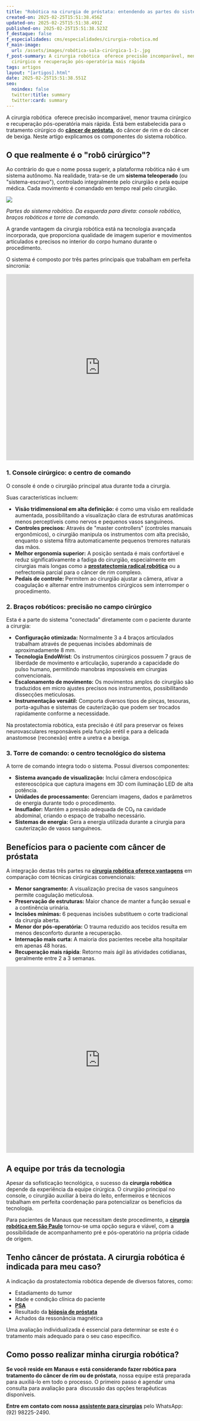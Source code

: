 ```yaml
---
title: "Robótica na cirurgia de próstata: entendendo as partes do sistema cirúrgico"
created-on: 2025-02-25T15:51:38.456Z
updated-on: 2025-02-25T15:51:38.491Z
published-on: 2025-02-25T15:51:38.523Z
f_destaque: false
f_especialidades: cms/especialidades/cirurgia-robotica.md
f_main-image:
  url: /assets/images/robótica-sala-cirúrgica-1-1-.jpg
f_post-summary: A cirurgia robótica  oferece precisão incomparável, menor trauma
  cirúrgico e recuperação pós-operatória mais rápida
tags: artigos
layout: "[artigos].html"
date: 2025-02-25T15:51:38.551Z
seo:
  noindex: false
  twitter:title: summary
  twitter:card: summary
---
```

A cirurgia robótica  oferece precisão incomparável, menor trauma cirúrgico e recuperação pós-operatória mais rápida. Está bem estabelecida para o tratamento cirúrgico do **[câncer de próstata](https://uroconsult.com.br/artigos/cancer-de-prostata-a-importancia-do-diagnostico-precoce/)**, do câncer de rim e do câncer de bexiga. Neste artigo explicamos os componentes do sistema robótico.

## O que realmente é o "robô cirúrgico"?

Ao contrário do que o nome possa sugerir, a plataforma robótica não é um sistema autônomo. Na realidade, trata-se de um **sistema teleoperado** (ou "sistema-escravo"), controlado integralmente pelo cirurgião e pela equipe médica. Cada movimento é comandado em tempo real pelo cirurgião.

![](/assets/images/partes-robo-1-1-.png)

*Partes do sistema robótico. Da esquerda para direta: console robótico, braços robóticos e torre de comando.*

A grande vantagem da cirurgia robótica está na tecnologia avançada incorporada, que proporciona qualidade de imagem superior e movimentos articulados e precisos no interior do corpo humano durante o procedimento.

O sistema é composto por três partes principais que trabalham em perfeita sincronia:

<div style="text-align: center; margin-bottom: 20px;">
  <iframe
    width="100%"
    height="500"
    src="https://www.youtube.com/embed/xMK56iSeqQU"
    title="Veja como acontece uma cirurgia robótica #cancerderim #cancerdeprostata #cirurgiarobotica"
    frameborder="0"
    allow="accelerometer; autoplay; clipboard-write; encrypted-media; gyroscope; picture-in-picture; web-share"
    referrerpolicy="strict-origin-when-cross-origin"
    allowfullscreen
    id="responsive-video"
    style="max-width: 800px; margin: 0 auto; display: block;"
  ></iframe>
  <script>
    function adjustIframeHeight() {
      var iframe = document.getElementById('responsive-video');
      if (window.innerWidth < 768) {
        iframe.style.height = '300px'; // Altura para celular
      } else {
        iframe.style.height = '500px'; // Altura para desktop
      }
    }  </script>
</div>

### 1. Console cirúrgico: o centro de comando

O console é onde o cirurgião principal atua durante toda a cirurgia.

Suas características incluem:

* **Visão tridimensional em alta definição:** é como uma visão em realidade aumentada, possibilitando a visualização clara de estruturas anatômicas menos perceptíveis como nervos e pequenos vasos sanguíneos.
* **Controles precisos:** Através de "master controllers" (controles manuais ergonômicos), o cirurgião manipula os instrumentos com alta precisão, enquanto o sistema filtra automaticamente pequenos tremores naturais das mãos.
* **Melhor ergonomia superior:** A posição sentada é mais confortável e reduz significativamente a fadiga do cirurgião, especialmente em cirurgias mais longas como a **[prostatectomia radical robótica](https://uroconsult.com.br/artigos/cirurgia-robotica-para-cancer-de-prostata-vantagens-e-desvantagens/)** ou a nefrectomia parcial para o câncer de rim complexo.
* **Pedais de controle:** Permitem ao cirurgião ajustar a câmera, ativar a coagulação e alternar entre instrumentos cirúrgicos sem interromper o procedimento.

### 2. Braços robóticos: precisão no campo cirúrgico

Esta é a parte do sistema "conectada” diretamente com o paciente durante a cirurgia:

* **Configuração otimizada:** Normalmente 3 a 4 braços articulados trabalham através de pequenas incisões abdominais de aproximadamente 8 mm.
* **Tecnologia EndoWrist**: Os instrumentos cirúrgicos possuem 7 graus de liberdade de movimento e articulação, superando a capacidade do pulso humano, permitindo manobras impossíveis em cirurgias convencionais.
* **Escalonamento de movimento:** Os movimentos amplos do cirurgião são traduzidos em micro ajustes precisos nos instrumentos, possibilitando dissecções meticulosas.
* **Instrumentação versátil:** Comporta diversos tipos de pinças, tesouras, porta-agulhas e sistemas de cauterização que podem ser trocados rapidamente conforme a necessidade.

Na prostatectomia robótica, esta precisão é útil para preservar os feixes neurovasculares responsáveis pela função erétil e para a delicada anastomose (reconexão) entre a uretra e a bexiga.

### 3. Torre de comando: o centro tecnológico do sistema

A torre de comando integra todo o sistema. Possui diversos componentes:

* **Sistema avançado de visualização:** Inclui câmera endoscópica estereoscópica que captura imagens em 3D com iluminação LED de alta potência.
* **Unidades de processamento:** Gerenciam imagens, dados e parâmetros de energia durante todo o procedimento.
* **Insuflador:** Mantém a pressão adequada de CO₂ na cavidade abdominal, criando o espaço de trabalho necessário.
* **Sistemas de energia:** Gera a energia utilizada durante a cirurgia para cauterização de vasos sanguíneos.

## Benefícios para o paciente com câncer de próstata

A integração destas três partes na **[cirurgia robótica oferece vantagens](https://uroconsult.com.br/artigos/cirurgia-robotica-para-cancer-de-prostata-vantagens-e-desvantagens/)** em comparação com técnicas cirúrgicas convencionais:

* **Menor sangramento:** A visualização precisa de vasos sanguíneos permite coagulação meticulosa.
* **Preservação de estruturas:** Maior chance de manter a função sexual e a continência urinária.
* **Incisões mínimas:** 6 pequenas incisões substituem o corte tradicional da cirurgia aberta.
* **Menor dor pós-operatória:** O trauma reduzido aos tecidos resulta em menos desconforto durante a recuperação.
* **Internação mais curta:** A maioria dos pacientes recebe alta hospitalar em apenas 48 horas.
* **Recuperação mais rápida**: Retorno mais ágil às atividades cotidianas, geralmente entre 2 a 3 semanas.

<div style="text-align: center; margin-bottom: 20px;">
  <iframe
    width="100%"
    height="500"
    src="https://www.youtube.com/embed/j2zaLQv1bWo"
    title="VOs 5 objetivos da prostatectomia para câncer de próstata"
    frameborder="0"
    allow="accelerometer; autoplay; clipboard-write; encrypted-media; gyroscope; picture-in-picture; web-share"
    referrerpolicy="strict-origin-when-cross-origin"
    allowfullscreen
    id="responsive-video"
    style="max-width: 800px; margin: 0 auto; display: block;"
  ></iframe>
  <script>
    function adjustIframeHeight() {
      var iframe = document.getElementById('responsive-video');
      if (window.innerWidth < 768) {
        iframe.style.height = '300px'; // Altura para celular
      } else {
        iframe.style.height = '500px'; // Altura para desktop
      }
    }  </script>
</div>

## A equipe por trás da tecnologia

Apesar da sofisticação tecnológica, o sucesso da **cirurgia robótica** depende da experiência da equipe cirúrgica. O cirurgião principal no console, o cirurgião auxiliar à beira do leito, enfermeiros e técnicos trabalham em perfeita coordenação para potencializar os benefícios da tecnologia.

Para pacientes de Manaus que necessitam deste procedimento, a **[cirurgia robótica em São Paulo](https://uroconsult.com.br/artigos/prostatectomia-robotica-para-pacientes-de-manaus/)** tornou-se uma opção segura e viável, com a possibilidade de acompanhamento pré e pós-operatório na própria cidade de origem.

## Tenho câncer de próstata. A cirurgia robótica é indicada para meu caso?

A indicação da prostatectomia robótica depende de diversos fatores, como:

* Estadiamento do tumor
* Idade e condição clínica do paciente
* **[PSA](https://uroconsult.com.br/artigos/o-exame-de-psa/)**
* Resultado da **[biópsia de próstata](https://uroconsult.com.br/artigos/biopsia-de-prostata-transperineal-em-manaus/)**
* Achados da ressonância magnética

Uma avaliação individualizada é essencial para determinar se este é o tratamento mais adequado para o seu caso específico. 

## Como posso realizar minha cirurgia robótica?

**Se você reside em Manaus e está considerando fazer robótica para tratamento do câncer de rim ou de próstata**, nossa equipe está preparada para auxiliá-lo em todo o processo. O primeiro passo é agendar uma consulta para avaliação para  discussão das opções terapêuticas disponíveis.

**Entre em contato com nossa [assistente para cirurgias](https://api.whatsapp.com/send?phone=5592982252490)** pelo WhatsApp: (92) 98225-2490.
